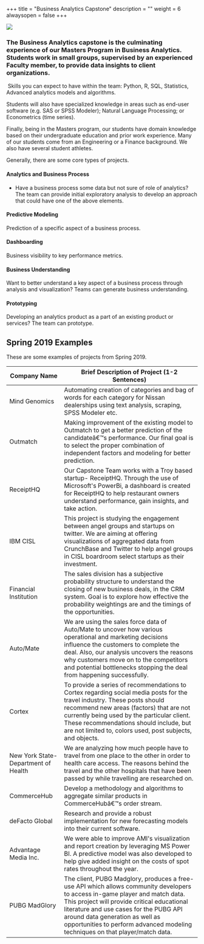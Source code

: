 +++
title = "Business Analytics Capstone"
description = ""
weight = 6
alwaysopen = false
+++

![](/images/dojo.png)

### The Business Analytics capstone is the culminating experience of our Masters Program in Business Analytics. Students work in small groups, supervised by an experienced Faculty member, to provide data insights to client organizations.
​
Skills you can expect to have within the team: Python, R, SQL, Statistics, Advanced analytics models and algorithms.

Students will also have specialized knowledge in areas such as end-user software (e.g. SAS or SPSS Modeler); Natural Language Processing; or Econometrics (time series).

Finally, being in the Masters program, our students have domain knowledge based on their undergraduate education and prior work experience. Many of our students come from an Engineering or a Finance background. We also have several student athletes.


Generally, there are some core types of projects.

#### Analytics and Business Process
- Have a business process some data but not sure of role of analytics?  The team can provide initial exploratory analysis to develop an approach that could have one of the above elements.

#### Predictive Modeling
Prediction of a specific aspect of a business process.

#### Dashboarding
Business visibility to key performance metrics.

#### Business Understanding
Want to better understand a key aspect of a business process through analysis and visualization? Teams can generate business understanding.

#### Prototyping
Developing an analytics product as a part of an existing product or services?  The team can prototype.

## Spring 2019 Examples
These are some examples of projects from Spring 2019.

| Company Name                        | Brief Description of Project (1-2 Sentences)                                                                                                                                                                                                                                                                                              |
|-------------------------------------|-------------------------------------------------------------------------------------------------------------------------------------------------------------------------------------------------------------------------------------------------------------------------------------------------------------------------------------------|
| Mind Genomics                       | Automating creation of categories and bag of words for each category for Nissan dealerships using text analysis, scraping, SPSS Modeler etc.                                                                                                                                                                                              |
| Outmatch                            | Making improvement of the existing model to Outmatch to get a better prediction of the candidateâ€™s performance.  Our final goal is to select the proper combination of independent factors and modeling for better prediction.                                                                                                          |
| ReceiptHQ                           | Our Capstone Team works with a Troy based startup- ReceiptHQ. Through the use of Microsoft's PowerBi, a dashboard is created for ReceiptHQ to help restaurant owners understand performance, gain insights, and take action.                                                                                                              |
| IBM CISL                            | This project is studying the engagement between angel groups and startups on twitter. We are aiming at offering visualizations of aggregated data from CrunchBase and Twitter to help angel groups in CISL boardroom select startups as their investment.                                                                                 |
| Financial Institution               | The sales division has a subjective probability structure to understand the closing of new business deals, in the CRM system. Goal is to explore how effective the probability weightings are and the timings of the opportunities.                                                                                                       |
| Auto/Mate                           | We are using the sales force data of Auto/Mate to uncover how various operational and marketing decisions influence the customers to complete the deal. Also, our analysis uncovers the reasons why customers move on to the competitors and potential bottlenecks stopping the deal from happening successfully.                         |
| Cortex                              | To provide a series of recommendations to Cortex regarding social media posts for the travel industry. These posts should recommend new areas (factors) that are not currently being used by the particular client. These recommendations should include, but are not limited to, colors used, post subjects, and objects.                |
| New York State-Department of Health | We are analyzing how much people have to travel from one place to the other in order to health care access. The reasons behind the travel and the other hospitals that have been passed by while travelling are researched on.                                                                                                            |
| CommerceHub                         | Develop a methodology and algorithms to aggregate similar products in CommerceHubâ€™s order stream.                                                                                                                                                                                                                                       |
| deFacto Global                      | Research and provide a robust implementation for new forecasting models into their current software.                                                                                                                                                                                                                                      |
| Advantage Media Inc.                | We were able to improve AMI's visualization and report creation by leveraging MS Power BI. A predictive model was also developed to help give added insight on the costs of spot rates throughout the year.                                                                                                                               |
| PUBG MadGlory                       | The client, PUBG Madglory, produces a free-use API which allows community developers to access in-game player and match data. This project will provide critical educational literature and use cases for the PUBG API around data generation as well as opportunities to perform advanced modeling techniques on that player/match data. |
